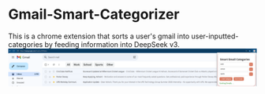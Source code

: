 # Gmail-Smart-Categorizer

This is a chrome extension that sorts a user's gmail into user-inputted-categories by feeding information into DeepSeek v3.
![SorterScreenshot.png](SorterScreenshot.png)
